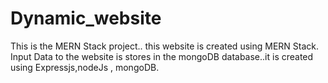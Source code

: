 # Dynamic_website
This is the MERN Stack project.. this website is created using MERN Stack.
Input Data to the website is stores in the mongoDB database..it is created using Expressjs,nodeJs , mongoDB.

